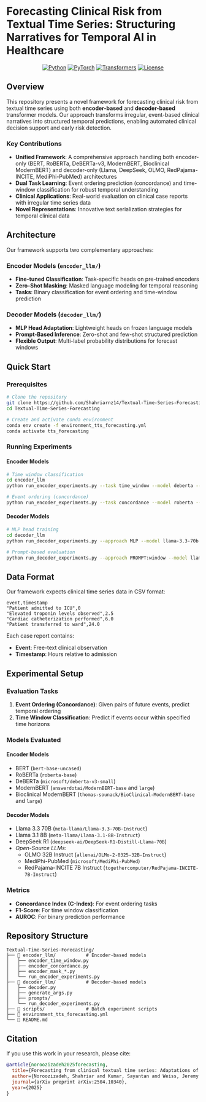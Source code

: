 # Forecasting Clinical Risk from Textual Time Series: Structuring Narratives for Temporal AI in Healthcare

<div align="center">

[![Python](https://img.shields.io/badge/Python-3.10-blue.svg)](https://python.org)
[![PyTorch](https://img.shields.io/badge/PyTorch-2.6-red.svg)](https://pytorch.org)
[![Transformers](https://img.shields.io/badge/🤗%20Transformers-4.50-yellow.svg)](https://huggingface.co/transformers)
[![License](https://img.shields.io/badge/License-MIT-green.svg)](LICENSE)

</div>

## Overview

This repository presents a novel framework for forecasting clinical risk from textual time series using both **encoder-based** and **decoder-based** transformer models. Our approach transforms irregular, event-based clinical narratives into structured temporal predictions, enabling automated clinical decision support and early risk detection.

### Key Contributions

- **Unified Framework**: A comprehensive approach handling both encoder-only (BERT, RoBERTa, DeBERTa-v3, ModernBERT, Bioclinical ModernBERT) and decoder-only (Llama, DeepSeek, OLMO, RedPajama-INCITE, MediPhi-PubMed) architectures
- **Dual Task Learning**: Event ordering prediction (concordance) and time-window classification for robust temporal understanding
- **Clinical Applications**: Real-world evaluation on clinical case reports with irregular time series data
- **Novel Representations**: Innovative text serialization strategies for temporal clinical data

## Architecture

Our framework supports two complementary approaches:

### Encoder Models (`encoder_llm/`)
- **Fine-tuned Classification**: Task-specific heads on pre-trained encoders
- **Zero-Shot Masking**: Masked language modeling for temporal reasoning
- **Tasks**: Binary classification for event ordering and time-window prediction

### Decoder Models (`decoder_llm/`)
- **MLP Head Adaptation**: Lightweight heads on frozen language models  
- **Prompt-Based Inference**: Zero-shot and few-shot structured prediction
- **Flexible Output**: Multi-label probability distributions for forecast windows

## Quick Start

### Prerequisites
```bash
# Clone the repository
git clone https://github.com/Shahriarnz14/Textual-Time-Series-Forecasting.git
cd Textual-Time-Series-Forecasting

# Create and activate conda environment
conda env create -f environment_tts_forecasting.yml
conda activate tts_forecasting
```

### Running Experiments

#### Encoder Models
```bash
# Time window classification
cd encoder_llm
python run_encoder_experiments.py --task time_window --model deberta --data_dir data/train --test_dir data/test

# Event ordering (concordance)
python run_encoder_experiments.py --task concordance --model roberta --data_dir data/train --test_dir data/test
```

#### Decoder Models
```bash
# MLP head training
cd decoder_llm  
python run_decoder_experiments.py --approach MLP --model llama-3.3-70b --forecast_window 24

# Prompt-based evaluation
python run_decoder_experiments.py --approach PROMPT:window --model llama-3.3-70b --eval_mode
```

## Data Format

Our framework expects clinical time series data in CSV format:

```csv
event,timestamp
"Patient admitted to ICU",0
"Elevated troponin levels observed",2.5
"Cardiac catheterization performed",6.0
"Patient transferred to ward",24.0
```

Each case report contains:
- **Event**: Free-text clinical observation
- **Timestamp**: Hours relative to admission

## Experimental Setup

### Evaluation Tasks

1. **Event Ordering (Concordance)**: Given pairs of future events, predict temporal ordering
2. **Time Window Classification**: Predict if events occur within specified time horizons

### Models Evaluated

#### Encoder Models
- BERT (`bert-base-uncased`)
- RoBERTa (`roberta-base`) 
- DeBERTa (`microsoft/deberta-v3-small`)
- ModernBERT (`answerdotai/ModernBERT-base` and `large`)
- Bioclinical ModernBERT (`thomas-sounack/BioClinical-ModernBERT-base` and `large`)

#### Decoder Models  
- Llama 3.3 70B (`meta-llama/Llama-3.3-70B-Instruct`)
- Llama 3.1 8B (`meta-llama/Llama-3.1-8B-Instruct`)
- DeepSeek R1 (`deepseek-ai/DeepSeek-R1-Distill-Llama-70B`)
- *Open-Source LLMs*:
  - OLMO 32B Instruct (`allenai/OLMo-2-0325-32B-Instruct`)
  - MediPhi-PubMed (`microsoft/MediPhi-PubMed`)
  - RedPajama-INCITE 7B Instruct (`togethercomputer/RedPajama-INCITE-7B-Instruct`)

### Metrics
- **Concordance Index (C-Index)**: For event ordering tasks
- **F1-Score**: For time window classification  
- **AUROC**: For binary prediction performance

## Repository Structure

```
Textual-Time-Series-Forecasting/
├── 📂 encoder_llm/           # Encoder-based models
│   ├── encoder_time_window.py
│   ├── encoder_concordance.py  
│   ├── encoder_mask_*.py
│   └── run_encoder_experiments.py
├── 📂 decoder_llm/           # Decoder-based models
│   ├── decoder.py
│   ├── generate_args.py
│   ├── prompts/
│   └── run_decoder_experiments.py
├── 📂 scripts/               # Batch experiment scripts
├── 📄 environment_tts_forecasting.yml
└── 📄 README.md
```

## Citation

If you use this work in your research, please cite:

```bibtex
@article{noroozizadeh2025forecasting,
  title={Forecasting from clinical textual time series: Adaptations of the encoder and decoder language model families},
  author={Noroozizadeh, Shahriar and Kumar, Sayantan and Weiss, Jeremy C},
  journal={arXiv preprint arXiv:2504.10340},
  year={2025}
}
```
